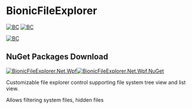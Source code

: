 # BionicFileExplorer


[![BC](https://img.shields.io/badge/.NET-5-informational)](https://github.com/BionicCode/BionicFileExplorer#BionicFileExplorer--)
[![BC](https://img.shields.io/badge/-WPF-informational?logo=windows)](https://github.com/BionicCode/BionicFileExplorer#BionicFileExplorer--)

[![BC](https://img.shields.io/badge/Target_Framework_Moniker-net5.0--windows-informational)](https://github.com/BionicCode/BionicFileExplorer#BionicFileExplorer--)



## NuGet Packages Download
[![BionicFileExplorer.Net.Wpf](https://img.shields.io/badge/.NET_5_WPF-BionicFileExplorer.Net.Wpf-orange)](https://www.nuget.org/packages/BionicFileExplorer.Net.Wpf/1.0.1)[![BionicFileExplorer.Net.Wpf.NuGet](https://img.shields.io/nuget/v/BionicFileExplorer.Net.Wpf.svg?logo=nuget)](https://www.nuget.org/packages/BionicFileExplorer.Net.Wpf/1.0.1)

Customizable file explorer control supporting file system tree view and list view.

Allows filtering system files, hidden files
